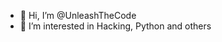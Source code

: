 - 👋 Hi, I’m @UnleashTheCode
- 👀 I’m interested in Hacking, Python and others

<!---
UnleashTheCode/UnleashTheCode is a ✨ special ✨ repository because its `README.md` (this file) appears on your GitHub profile.
You can click the Preview link to take a look at your changes.
--->
